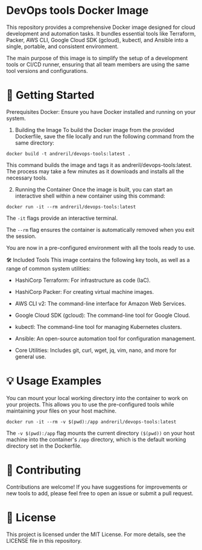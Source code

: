 # DevOps tools Docker Image
This repository provides a comprehensive Docker image designed for cloud development and automation tasks. It bundles essential tools like Terraform, Packer, AWS CLI, Google Cloud SDK (gcloud), kubectl, and Ansible into a single, portable, and consistent environment.

The main purpose of this image is to simplify the setup of a development tools or CI/CD runner, ensuring that all team members are using the same tool versions and configurations.

# 🚀 Getting Started
Prerequisites
Docker: Ensure you have Docker installed and running on your system.

1. Building the Image
To build the Docker image from the provided Dockerfile, save the file locally and run the following command from the same directory:

```
docker build -t andreril/devops-tools:latest .
```

This command builds the image and tags it as andreril/devops-tools:latest. The process may take a few minutes as it downloads and installs all the necessary tools.

2. Running the Container
Once the image is built, you can start an interactive shell within a new container using this command:

```
docker run -it --rm andreril/devops-tools:latest
```

The `-it` flags provide an interactive terminal.

The `--rm` flag ensures the container is automatically removed when you exit the session.

You are now in a pre-configured environment with all the tools ready to use.

🛠️ Included Tools
This image contains the following key tools, as well as a range of common system utilities:

* HashiCorp Terraform: For infrastructure as code (IaC).

* HashiCorp Packer: For creating virtual machine images.

* AWS CLI v2: The command-line interface for Amazon Web Services.

* Google Cloud SDK (gcloud): The command-line tool for Google Cloud.

* kubectl: The command-line tool for managing Kubernetes clusters.

* Ansible: An open-source automation tool for configuration management.

* Core Utilities: Includes git, curl, wget, jq, vim, nano, and more for general use.

# 💡 Usage Examples
You can mount your local working directory into the container to work on your projects. This allows you to use the pre-configured tools while maintaining your files on your host machine.
```
docker run -it --rm -v $(pwd):/app andreril/devops-tools:latest
```
The `-v $(pwd):/app` flag mounts the current directory `($(pwd))` on your host machine into the container's `/app` directory, which is the default working directory set in the Dockerfile.

# 🤝 Contributing
Contributions are welcome! If you have suggestions for improvements or new tools to add, please feel free to open an issue or submit a pull request.

# 📄 License
This project is licensed under the MIT License. For more details, see the LICENSE file in this repository.
